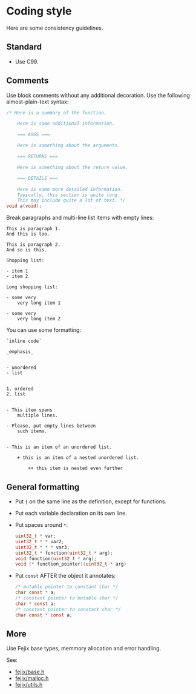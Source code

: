 # Coding style

Here are some consistency guidelines.

## Standard

* Use C99.

## Comments

Use block comments without any additional decoration.
Use the following almost-plain-text syntax:
```c
/* Here is a summary of the function.

    Here is some additional information.

    === ARGS ===

    Here is something about the arguments.

    === RETURNS ===

    Here is something about the return value.

    === DETAILS ===

    Here is some more detailed information.
    Typically, this section is quite long.
    This may include quite a lot of text. */
void a(void);

```

Break paragraphs and multi-line list items with empty lines:

```
This is paragraph 1.
And this is too.

This is paragraph 2.
And so is this.

Shopping list:

- item 1
- item 2

Long shopping list:

- some very
    very long item 1

- some very
    very long item 2
```

You can use some formatting:

```
`inline code`

_emphasis_


- unordered
- list


1. ordered
2. list


- This item spans
    multiple lines.

- Please, put empty lines between
    such items.


- This is an item of an unordered list.

    + this is an item of a nested unordered list.

        ++ this item is nested even further

```

## General formatting

* Put `{` on the same line as the definition, except for functions.

* Put each variable declaration on its own line.

* Put spaces around `*`:
    ```c
    uint32_t * var;
    uint32_t * * var2;
    uint32_t * * * var3;
    uint32_t * function(uint32_t * arg);
    void function(uint32_t * arg);
    void (* function_pointer)(uint32_t * arg)
    ```

* Put `const` AFTER the object it annotates:

    ```c
    /* mutable pointer to constant char */
    char const * a;
    /* constant pointer to mutable char */
    char * const a;
    /* constant pointer to constant char */
    char const * const a;
    ```

## More

Use Fejix base types, memmory allocation and error handling.

See:
* [fejix/base.h](../../include/fejix/base.h)
* [fejix/malloc.h](../../include/fejix/malloc.h)
* [fejix/utils.h](../../include/fejix/utils.h)

<!-- TODO Finish style notes -->
